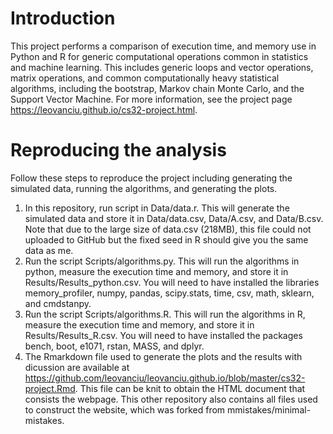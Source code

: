 # Introduction
This project performs a comparison of execution time, and memory use in Python and R for generic computational operations common in statistics and machine learning. This includes generic loops and vector operations, matrix operations, and common computationally heavy statistical algorithms, including the bootstrap, Markov chain Monte Carlo, and the Support Vector Machine. For more information, see the project page https://leovanciu.github.io/cs32-project.html.

# Reproducing the analysis
Follow these steps to reproduce the project including generating the simulated data, running the algorithms, and generating the plots.
1) In this repository, run script in Data/data.r. This will generate the simulated data and store it in Data/data.csv, Data/A.csv, and Data/B.csv. Note that due to the large size of data.csv (218MB), this file could not uploaded to GitHub but the fixed seed in R should give you the same data as me.
2) Run the script Scripts/algorithms.py. This will run the algorithms in python, measure the execution time and memory, and store it in Results/Results_python.csv. You will need to have installed the libraries memory_profiler, numpy, pandas, scipy.stats, time, csv, math, sklearn, and cmdstanpy.
3) Run the script Scripts/algorithms.R. This will run the algorithms in R, measure the execution time and memory, and store it in Results/Results_R.csv. You will need to have installed the packages bench, boot, e1071, rstan, MASS, and dplyr.
4) The Rmarkdown file used to generate the plots and the results with dicussion are available at https://github.com/leovanciu/leovanciu.github.io/blob/master/cs32-project.Rmd. This file can be knit to obtain the HTML document that consists the webpage. This other repository also contains all files used to construct the website, which was forked from mmistakes/minimal-mistakes.